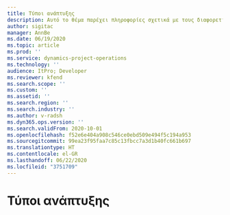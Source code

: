 ```yaml
---
title: Τύποι ανάπτυξης
description: Αυτό το θέμα παρέχει πληροφορίες σχετικά με τους διαφορετικούς τύπους ανάπτυξης του Project Operations και σας βοηθά να καθορίσετε ποια είναι η κατάλληλη για την εταιρεία σας.
author: sigitac
manager: AnnBe
ms.date: 06/19/2020
ms.topic: article
ms.prod: ''
ms.service: dynamics-project-operations
ms.technology: ''
audience: ItPro; Developer
ms.reviewer: kfend
ms.search.scope: ''
ms.custom: ''
ms.assetid: ''
ms.search.region: ''
ms.search.industry: ''
ms.author: v-radsh
ms.dyn365.ops.version: ''
ms.search.validFrom: 2020-10-01
ms.openlocfilehash: f52e6e404a908c546ce0ebd509e494f5c194a953
ms.sourcegitcommit: 99ea23f95faa7c85c13fbcc7a3d1b40fc661b697
ms.translationtype: HT
ms.contentlocale: el-GR
ms.lasthandoff: 06/22/2020
ms.locfileid: "3751709"
---
```

# <a name="deployment-types"></a>Τύποι ανάπτυξης


